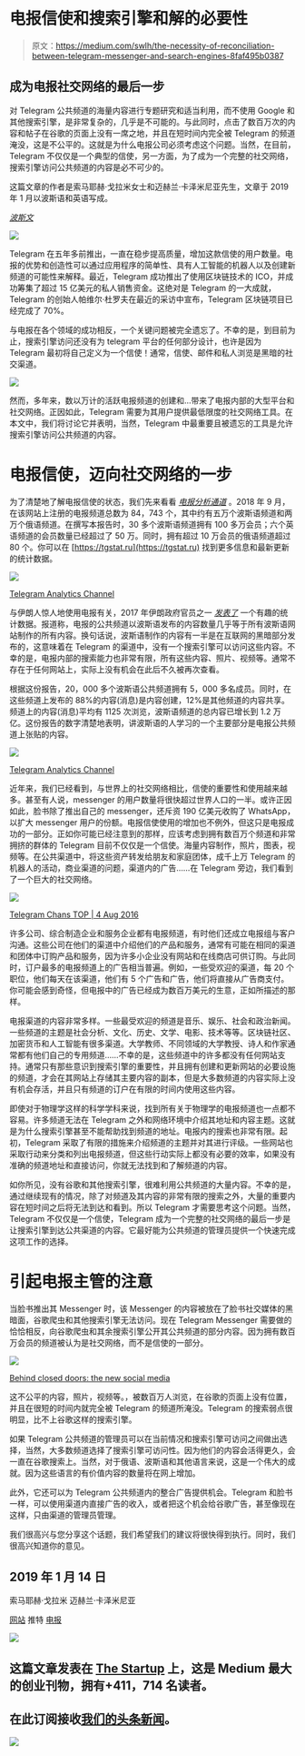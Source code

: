 # 电报信使和搜索引擎和解的必要性

> 原文：<https://medium.com/swlh/the-necessity-of-reconciliation-between-telegram-messenger-and-search-engines-8faf495b0387>

## 成为电报社交网络的最后一步

对 Telegram 公共频道的海量内容进行专题研究和适当利用，而不使用 Google 和其他搜索引擎，是非常复杂的，几乎是不可能的。与此同时，点击了数百万次的内容和帖子在谷歌的页面上没有一席之地，并且在短时间内完全被 Telegram 的频道淹没，这是不公平的。这就是为什么电报公司必须考虑这个问题。当然，在目前，Telegram 不仅仅是一个典型的信使，另一方面，为了成为一个完整的社交网络，搜索引擎访问公共频道的内容是必不可少的。

这篇文章的作者是索马耶赫·戈拉米女士和迈赫兰·卡泽米尼亚先生，文章于 2019 年 1 月以波斯语和英语写成。

[*波斯文*](https://www.soliset.com/telegram)

![](img/206570efd644bae0a7195de9237713ff.png)

Telegram 在五年多前推出，一直在稳步提高质量，增加这款信使的用户数量。电报的优势和创造性可以通过应用程序的简单性、具有人工智能的机器人以及创建新频道的可能性来解释。最近，Telegram 成功推出了使用区块链技术的 ICO，并成功筹集了超过 15 亿美元的私人销售资金。这绝对是 Telegram 的一大成就，Telegram 的创始人帕维尔·杜罗夫在最近的采访中宣布，Telegram 区块链项目已经完成了 70%。

与电报在各个领域的成功相反，一个关键问题被完全遗忘了。不幸的是，到目前为止，搜索引擎访问还没有为 telegram 平台的任何部分设计，也许是因为 Telegram 最初将自己定义为一个信使！通常，信使、邮件和私人浏览是黑暗的社交渠道。

![](img/c05f734cb9d3ecbea602a7db9bdef5c1.png)

然而，多年来，数以万计的活跃电报频道的创建和…带来了电报内部的大型平台和社交网络。正因如此，Telegram 需要为其用户提供最低限度的社交网络工具。在本文中，我们将讨论它并表明，当然，Telegram 中最重要且被遗忘的工具是允许搜索引擎访问公共频道的内容。

# 电报信使，迈向社交网络的一步

为了清楚地了解电报信使的状态，我们先来看看 [*电报分析通道*](https://t.me/tg_analytics) 。2018 年 9 月，在该网站上注册的电报频道总数为 84，743 个，其中约有五万个波斯语频道和两万个俄语频道。在撰写本报告时，30 多个波斯语频道拥有 100 多万会员；六个英语频道的会员数量已经超过了 50 万。同时，拥有超过 10 万会员的俄语频道超过 80 个。你可以在 [https://tgstat.ru](https://tgstat.ru) 找到更多信息和最新更新的统计数据。

![](img/045ac2b872dac92e6bddfb10a8d01df8.png)

[Telegram Analytics Channel](https://t.me/tg_analytics)

与伊朗人惊人地使用电报有关，2017 年伊朗政府官员之一 [*发表了*](https://www.mehrnews.com/news/4056549/%D9%87%D8%B1-%D8%A7%DB%8C%D8%B1%D8%A7%D9%86%DB%8C-%D8%B9%D8%B6%D9%88-%DB%B1%DB%B8-%DA%A9%D8%A7%D9%86%D8%A7%D9%84-%D8%AA%D9%84%DA%AF%D8%B1%D8%A7%D9%85%DB%8C-%DB%B7%DB%B2%DB%B0-%D9%85%DB%8C%D9%84%DB%8C%D9%88%D9%86-%D8%B9%D8%B6%D9%88%DB%8C%D8%AA-%D8%AF%D8%B1-%DA%A9%D8%A7%D9%86%D8%A7%D9%84%D9%87%D8%A7%DB%8C-%D9%81%D8%A7%D8%B1%D8%B3%DB%8C) 一个有趣的统计数据。报道称，电报的公共频道以波斯语发布的内容数量几乎等于所有波斯语网站制作的所有内容。换句话说，波斯语制作的内容有一半是在互联网的黑暗部分发布的，这意味着在 Telegram 的渠道中，没有一个搜索引擎可以访问这些内容。不幸的是，电报内部的搜索能力也非常有限，所有这些内容、照片、视频等。通常不存在于任何网站上，实际上没有机会在此后不久被再次查看。

根据这份报告，20，000 多个波斯语公共频道拥有 5，000 多名成员。同时，在这些频道上发布的 88%的内容(消息)是内容创建，12%是其他频道的内容共享。频道上的内容(消息)平均有 1125 次浏览，波斯语频道的总内容已增长到 1.2 万亿。这份报告的数字清楚地表明，讲波斯语的人学习的一个主要部分是电报公共频道上张贴的内容。

![](img/8586d33baa4ef4a51e1898cb580e313c.png)

[Telegram Analytics Channel](https://t.me/tg_analytics)

近年来，我们已经看到，与世界上的社交网络相比，信使的重要性和使用越来越多。甚至有人说，messenger 的用户数量将很快超过世界人口的一半。或许正因如此，脸书除了推出自己的 messenger，还斥资 190 亿美元收购了 WhatsApp，以扩大 messenger 用户的份额。电报信使使用的增加也不例外，但这只是电报成功的一部分。正如你可能已经注意到的那样，应该考虑到拥有数百万个频道和非常拥挤的群体的 Telegram 目前不仅仅是一个信使。海量内容制作，照片，图表，视频等。在公共渠道中，将这些资产转发给朋友和家庭团体，成千上万 Telegram 的机器人的活动，商业渠道的问题，渠道内的广告……在 Telegram 旁边，我们看到了一个巨大的社交网络。

![](img/f3f0f0557cb91b74de5c57a7371f4711.png)

[Telegram Chans TOP | 4 Aug 2016](https://twitter.com/chans_top?lang=en)

许多公司、综合制造企业和服务企业都有电报频道，有时他们还成立电报组与客户沟通。这些公司在他们的渠道中介绍他们的产品和服务，通常有可能在相同的渠道和团体中订购产品和服务，因为许多小企业没有网站和在线商店可供订购。与此同时，订户最多的电报频道上的广告相当普遍。例如，一些受欢迎的渠道，每 20 个职位，他们每天在该渠道，他们有 5 个广告和广告，他们将直接从广告商支付。你可能会感到奇怪，但电报中的广告已经成为数百万美元的生意，正如所描述的那样。

电报渠道的内容非常多样。一些最受欢迎的频道是音乐、娱乐、社会和政治新闻。一些频道的主题是社会分析、文化、历史、文学、电影、技术等等。区块链社区、加密货币和人工智能有很多渠道。大学教师、不同领域的大学教授、诗人和作家通常都有他们自己的专用频道……不幸的是，这些频道中的许多都没有任何网站支持。通常只有那些意识到搜索引擎的重要性，并且拥有创建和更新网站的必要设施的频道，才会在其网站上存储其主要内容的副本，但是大多数频道的内容实际上没有机会存活，并且只有频道的订户在有限的时间内使用这些内容。

即使对于物理学这样的科学学科来说，找到所有关于物理学的电报频道也一点都不容易。许多频道无法在 Telegram 之外和网络环境中介绍其地址和内容主题。这就是为什么搜索引擎甚至不能帮助找到频道的地址。电报内的搜索也非常有限。起初，Telegram 采取了有限的措施来介绍频道的主题并对其进行评级。一些网站也采取行动来分类和列出电报频道，但这些行动实际上都没有必要的效率，如果没有准确的频道地址和直接访问，你就无法找到和了解频道的内容。

如你所见，没有谷歌和其他搜索引擎，很难利用公共频道的大量内容。不幸的是，通过继续现有的情况，除了对频道及其内容的非常有限的搜索之外，大量的重要内容在短时间之后将无法到达和看到。所以 Telegram 才需要思考这个问题。当然，Telegram 不仅仅是一个信使，Telegram 成为一个完整的社交网络的最后一步是让搜索引擎到达公共渠道的内容。它最好能为公共频道的管理员提供一个快速完成这项工作的选择。

# 引起电报主管的注意

当脸书推出其 Messenger 时，该 Messenger 的内容被放在了脸书社交媒体的黑暗面，谷歌爬虫和其他搜索引擎无法访问。现在 Telegram Messenger 需要做的恰恰相反，向谷歌爬虫和其余搜索引擎公开其公共频道的部分内容。因为拥有数百万会员的频道被认为是社交网络，而不是信使的一部分。

![](img/4baa7cb6553c70cb135ce4cb73d5c4dd.png)

[Behind closed doors: the new social media](https://blog.bufferapp.com/messaging-apps)

这不公平的内容，照片，视频等。，被数百万人浏览，在谷歌的页面上没有位置，并且在很短的时间内就完全被 Telegram 的频道所淹没。Telegram 的搜索弱点很明显，比不上谷歌这样的搜索引擎。

如果 Telegram 公共频道的管理员可以在当前情况和搜索引擎可访问之间做出选择，当然，大多数频道选择了搜索引擎可访问性。因为他们的内容会活得更久，会一直在谷歌搜索上。当然，对于俄语、波斯语和其他语言来说，这是一个伟大的成就。因为这些语言的有价值内容的数量将在网上增加。

此外，它还可以为 Telegram 公共频道内的整合广告提供机会。Telegram 和脸书一样，可以使用渠道内直接广告的收入，或者把这个机会给谷歌广告，甚至像现在这样，只由渠道的管理员管理。

我们很高兴与您分享这个话题，我们希望我们的建议将很快得到执行。同时，我们很高兴知道你的意见。

## 2019 年 1 月 14 日
索马耶赫·戈拉米
迈赫兰·卡泽米尼亚

[网站](https://www.soliset.com/)
推特
[电报](https://t.me/soli_set)

[![](img/308a8d84fb9b2fab43d66c117fcc4bb4.png)](https://medium.com/swlh)

## 这篇文章发表在 [The Startup](https://medium.com/swlh) 上，这是 Medium 最大的创业刊物，拥有+411，714 名读者。

## 在此订阅接收[我们的头条新闻](http://growthsupply.com/the-startup-newsletter/)。

[![](img/b0164736ea17a63403e660de5dedf91a.png)](https://medium.com/swlh)